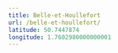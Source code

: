 ```yaml
---
title: Belle-et-Houllefort
url: /belle-et-houllefort/
latitude: 50.7447874
longitude: 1.7602980000000001
---
```

